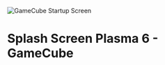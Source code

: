 ![GameCube Startup Screen](https://youtu.be/XOfJtJ03_As)
<br />
# Splash Screen Plasma 6 - GameCube
